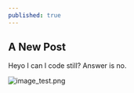 ```yaml
---
published: true
---
```

## A New Post

Heyo I can I code still? Answer is no.


![image_test.png]({{site.baseurl}}/_posts/image_test.png)
